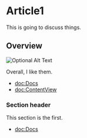 # Article1

This is going to discuss things.

## Overview

![Optional Alt Text](enableU_sm.png)

Overall, I like them.

- <doc:Docs>
- <doc:ContentView>

### Section header

This section is the first.

- <doc:Docs>
